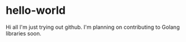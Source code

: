 # hello-world

Hi all
I'm just trying out github.
I'm planning on contributing to Golang libraries soon.
